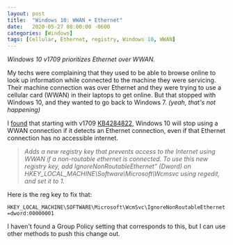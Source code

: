 ```yaml
---
layout: post
title:  "Windows 10: WWAN + Ethernet"
date:   2020-05-27 08:00:00 -0600
categories: [Windows]
tags: [Cellular, Ethernet, registry, Windows 10, WWAN]
---
```


*Windows 10 v1709 prioritizes Ethernet over WWAN.*

My techs were complaining that they used to be able to browse online to look up information while connected to the machine they were servicing. Their machine connection was over Ethernet and they were trying to use a cellular card (WWAN) in their laptops to get online. But that stopped with Windows 10, and they wanted to go back to Windows 7. *(yeah, that's not happening)*

I [found](https://superuser.com/questions/1322552/windows-10-cellular-with-lan) that starting with v1709 [KB4284822](https://support.microsoft.com/en-us/help/4284822/windows-10-update-kb4284822), Windows 10 will stop using a WWAN connection if it detects an Ethernet connection, even if that Ethernet connection has no accessible internet.

> *Adds a new registry key that prevents access to the Internet using WWAN if a non-routable ethernet is connected. To use this new registry key, add IgnoreNonRoutableEthernet” (Dword) on HKEY_LOCAL_MACHINE\Software\Microsoft\Wcmsvc using regedit, and set it to 1.*

Here is the reg key to fix that:

`HKEY_LOCAL_MACHINE\SOFTWARE\Microsoft\WcmSvc\IgnoreNonRoutableEthernet=dword:00000001`

I haven't found a Group Policy setting that corresponds to this, but I can use other methods to push this change out.
